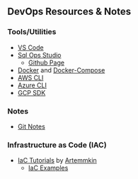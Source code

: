 ## DevOps Resources & Notes

### Tools/Utilities
  * [VS Code](https://code.visualstudio.com/)
  * [Sql Ops Studio](https://docs.microsoft.com/en-us/sql/sql-operations-studio/download)
    * [Github Page](https://github.com/Microsoft/sqlopsstudio)
  * [Docker](https://store.docker.com/search?offering=community&q=&type=edition) and [Docker-Compose](https://docs.docker.com/compose/install/)
  * [AWS CLI](https://docs.aws.amazon.com/cli/latest/userguide/installing.html)
  * [Azure CLI](https://docs.microsoft.com/en-us/cli/azure/install-azure-cli?view=azure-cli-latest)
  * [GCP SDK](https://cloud.google.com/sdk/)

### Notes
* [Git Notes](git)

### Infrastructure as Code (IAC)

* [IaC Tutorials](https://github.com/Artemmkin/infrastructure-as-code-tutorial) by [Artemmkin](https://github.com/Artemmkin)
  * [IaC Examples](https://github.com/Artemmkin/infrastructure-as-code-example)


